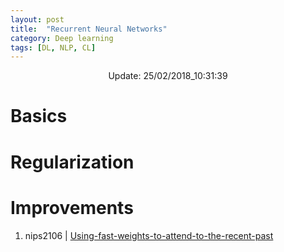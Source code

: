 ```yaml
---
layout: post
title:  "Recurrent Neural Networks"
category: Deep learning
tags: [DL, NLP, CL]
---
```






<center> Update: 25/02/2018_10:31:39</center>

  	
  	
  	
# Basics  	
  	
# Regularization  	
  	
# Improvements  	
1. nips2106 | [Using-fast-weights-to-attend-to-the-recent-past](https://rawgit.com/elbayadm/PaperNotes/master/rnn/nips2106_Using-fast-weights-to-attend-to-the-recent-past.md.html)
